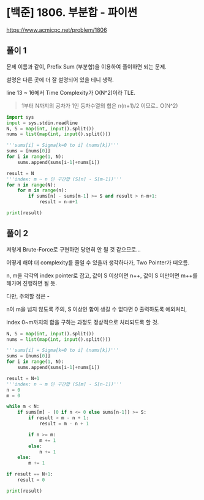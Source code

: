 # [백준] 1806. 부분합 - 파이썬



https://www.acmicpc.net/problem/1806



## 풀이 1

문제 이름과 같이, Prefix Sum (부분합)을 이용하여 풀이하면 되는 문제.

설명은 다른 곳에 더 잘 설명되어 있을 테니 생략.



line 13 ~ 16에서 Time Complexity가 O(N^2)이라 TLE.

> 1부터 N까지의 공차가 1인 등차수열의 합은 n(n+1)/2 이므로.. O(N^2)

```python
import sys
input = sys.stdin.readline
N, S = map(int, input().split())
nums = list(map(int, input().split()))

'''sums[i] = Sigma[k=0 to i] (nums[k])'''
sums = [nums[0]]
for i in range(1, N):
    sums.append(sums[i-1]+nums[i])

result = N
'''index: m ~ n 인 구간합 (S[n] - S[m-1])'''
for n in range(N):
    for m in range(n):
        if sums[n] - sums[m-1] >= S and result > n-m+1:
            result = n-m+1

print(result)
```



## 풀이 2

저렇게 Brute-Force로 구현하면 당연히 안 될 것 같으므로...

어떻게 해야 더 complexity를 줄일 수 있을까 생각하다가, Two Pointer가 떠오름.

n, m을 각각의 index pointer로 잡고, 값이 S 이상이면 n++, 값이 S 미만이면 m++를 해가며 진행하면 될 듯.

다만, 주의할 점은 -

n이 m을 넘지 않도록 주의, S 이상인 합이 생길 수 없다면 0 출력하도록 예외처리, 

index 0~m까지의 합을 구하는 과정도 정상적으로 처리되도록 할 것.



```python
N, S = map(int, input().split())
nums = list(map(int, input().split()))

'''sums[i] = Sigma[k=0 to i] (nums[k])'''
sums = [nums[0]]
for i in range(1, N):
    sums.append(sums[i-1]+nums[i])

result = N+1
'''index: n ~ m 인 구간합 (S[m] - S[n-1])'''
n = 0
m = 0

while m < N:
    if sums[m] - (0 if n <= 0 else sums[n-1]) >= S:
        if result > m - n + 1:
            result = m - n + 1

        if n >= m:
            m += 1
        else:
            n += 1
    else:
        m += 1

if result == N+1:
    result = 0

print(result)
```

